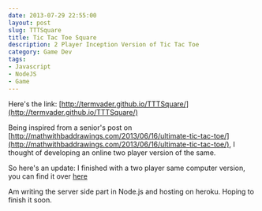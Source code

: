 ```yaml
---
date: 2013-07-29 22:55:00
layout: post
slug: TTTSquare
title: Tic Tac Toe Square
description: 2 Player Inception Version of Tic Tac Toe
category: Game Dev
tags: 
- Javascript
- NodeJS
- Game
---
```


Here's the link: [http://termvader.github.io/TTTSquare/](http://termvader.github.io/TTTSquare/)

Being inspired from a senior's post on [http://mathwithbaddrawings.com/2013/06/16/ultimate-tic-tac-toe/](http://mathwithbaddrawings.com/2013/06/16/ultimate-tic-tac-toe/), I thought of developing an online two player version of the same.

So here's an update: I finished with a two player same computer version, you can find it over [here](http://termvader.github.io/TTTSquare/)

Am writing the server side part in Node.js and hosting on heroku. Hoping to finish it soon.
